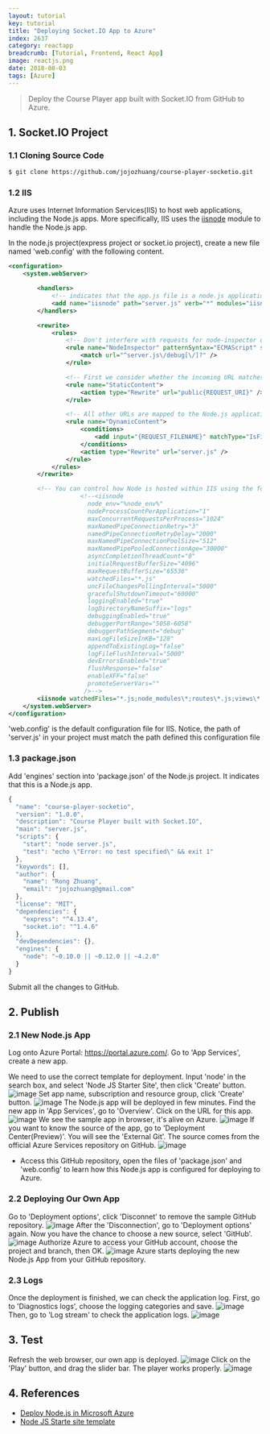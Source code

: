 ```yaml
---
layout: tutorial
key: tutorial
title: "Deploying Socket.IO App to Azure"
index: 2637
category: reactapp
breadcrumb: [Tutorial, Frontend, React App]
image: reactjs.png
date: 2018-08-03
tags: [Azure]
---
```


> Deploy the Course Player app built with Socket.IO from GitHub to Azure.

## 1. Socket.IO Project
### 1.1 Cloning Source Code
```sh
$ git clone https://github.com/jojozhuang/course-player-socketio.git
```
### 1.2 IIS
Azure uses Internet Information Services(IIS) to host web applications, including the Node.js apps. More specifically, IIS uses the [iisnode](https://github.com/tjanczuk/iisnode) module to handle the Node.js app.

In the node.js project(express project or socket.io project), create a new file named 'web.config' with the following content.
```xml
<configuration>
    <system.webServer>

        <handlers>
            <!-- indicates that the app.js file is a node.js application to be handled by the iisnode module -->
            <add name="iisnode" path="server.js" verb="*" modules="iisnode" />
        </handlers>

        <rewrite>
            <rules>
                <!-- Don't interfere with requests for node-inspector debugging -->
                <rule name="NodeInspector" patternSyntax="ECMAScript" stopProcessing="true">
                    <match url="^server.js\/debug[\/]?" />
                </rule>

                <!-- First we consider whether the incoming URL matches a physical file in the /public folder -->
                <rule name="StaticContent">
                    <action type="Rewrite" url="public{REQUEST_URI}" />
                </rule>

                <!-- All other URLs are mapped to the Node.js application entry point -->
                <rule name="DynamicContent">
                    <conditions>
                        <add input="{REQUEST_FILENAME}" matchType="IsFile" negate="True" />
                    </conditions>
                    <action type="Rewrite" url="server.js" />
                </rule>
            </rules>
        </rewrite>

        <!-- You can control how Node is hosted within IIS using the following options -->
                    <!--<iisnode      
                      node_env="%node_env%"
                      nodeProcessCountPerApplication="1"
                      maxConcurrentRequestsPerProcess="1024"
                      maxNamedPipeConnectionRetry="3"
                      namedPipeConnectionRetryDelay="2000"      
                      maxNamedPipeConnectionPoolSize="512"
                      maxNamedPipePooledConnectionAge="30000"
                      asyncCompletionThreadCount="0"
                      initialRequestBufferSize="4096"
                      maxRequestBufferSize="65536"
                      watchedFiles="*.js"
                      uncFileChangesPollingInterval="5000"      
                      gracefulShutdownTimeout="60000"
                      loggingEnabled="true"
                      logDirectoryNameSuffix="logs"
                      debuggingEnabled="true"
                      debuggerPortRange="5058-6058"
                      debuggerPathSegment="debug"
                      maxLogFileSizeInKB="128"
                      appendToExistingLog="false"
                      logFileFlushInterval="5000"
                      devErrorsEnabled="true"
                      flushResponse="false"      
                      enableXFF="false"
                      promoteServerVars=""
                     />-->
        <iisnode watchedFiles="*.js;node_modules\*;routes\*.js;views\*.jade;views\account\*.jade;iisnode.yml" />
    </system.webServer>
</configuration>
```
'web.config' is the default configuration file for IIS. Notice, the path of 'server.js' in your project must match the path defined this configuration file
### 1.3 package.json
Add 'engines' section into 'package.json' of the Node.js project. It indicates that this is a Node.js app.
```javascript
{
  "name": "course-player-socketio",
  "version": "1.0.0",
  "description": "Course Player built with Socket.IO",
  "main": "server.js",
  "scripts": {
    "start": "node server.js",
    "test": "echo \"Error: no test specified\" && exit 1"
  },
  "keywords": [],
  "author": {
    "name": "Rong Zhuang",
    "email": "jojozhuang@gmail.com"
  },
  "license": "MIT",
  "dependencies": {
    "express": "^4.13.4",
    "socket.io": "^1.4.6"
  },
  "devDependencies": {},
  "engines": {
    "node": "~0.10.0 || ~0.12.0 || ~4.2.0"
  }
}
```
Submit all the changes to GitHub.
## 2. Publish
### 2.1 New Node.js App
Log onto Azure Portal: https://portal.azure.com/. Go to 'App Services', create a new app.

We need to use the correct template for deployment. Input 'node' in the search box, and select 'Node JS Starter Site', then click 'Create' button.
![image](/public/images/frontend/2637/search.png)
Set app name, subscription and resource group, click 'Create' button.
![image](/public/images/frontend/2637/create.png)
The Node.js app will be deployed in few minutes. Find the new app in 'App Services', go to 'Overview'. Click on the URL for this app.
![image](/public/images/frontend/2637/url.png)
We see the sample app in browser, it's alive on Azure.
![image](/public/images/frontend/2637/sampleapp.png)
If you want to know the source of the app, go to 'Deployment Center(Preview)'. You will see the 'External Git'. The source comes from the official Azure Services repository on GitHub.
![image](/public/images/frontend/2637/sample_repository.png)
* Access this GitHub repository, open the files of 'package.json' and 'web.config' to learn how this Node.js app is configured for deploying to Azure.

### 2.2 Deploying Our Own App
Go to 'Deployment options', click 'Disconnet' to remove the sample GitHub repository.
![image](/public/images/frontend/2637/disconnect.png)
After the 'Disconnection', go to 'Deployment options' again. Now you have the chance to choose a new source, select 'GitHub'.
![image](/public/images/frontend/2637/newsource.png)
Authorize Azure to access your GitHub account, choose the project and branch, then OK.
![image](/public/images/frontend/2637/github.png)
Azure starts deploying the new Node.js App from your GitHub repository.
### 2.3 Logs
Once the deployment is finished, we can check the application log. First, go to 'Diagnostics logs', choose the logging categories and save.
![image](/public/images/frontend/2637/activate_log.png)
Then, go to 'Log stream' to check the application logs.
![image](/public/images/frontend/2637/log_stream.png)
## 3. Test
Refresh the web browser, our own app is deployed.
![image](/public/images/frontend/2637/ownapp.png)
Click on the 'Play' button, and drag the slider bar. The player works properly.
![image](/public/images/frontend/2637/player.png)

## 4. References
* [Deploy Node.js in Microsoft Azure](https://www.codeproject.com/Articles/1133660/Deploy-Node-js-in-Microsoft-Azure)
* [Node JS Starte site template](https://github.com/azure-appservice-samples/NodeJS-StarterSiteTemplate)
